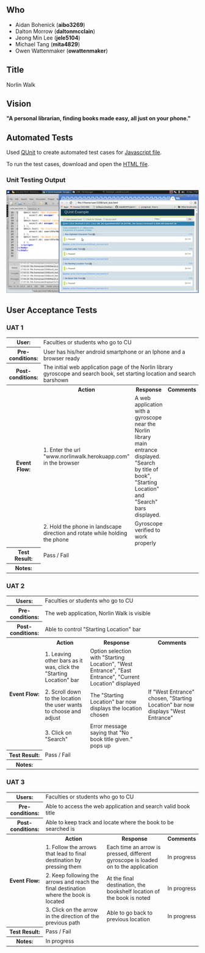 ## Who

- Aidan Bohenick (**aibo3269**)
- Dalton Morrow (**daltonmcclain**)
- Jeong Min Lee (**jele5104**)
- Michael Tang (**mita4829**)
- Owen Wattenmaker (**owattenmaker**)


## Title

Norlin Walk


## Vision

**"A personal librarian, finding books made easy, all just on your phone."**


## Automated Tests

Used [QUnit](https://qunitjs.com/) to create automated test cases for [Javascript file](https://github.com/mita4829/Project3308/blob/master/UnitTest/TestMainJS.js).

To run the test cases, download and open the [HTML file](https://github.com/mita4829/Project3308/blob/master/UnitTest/unitTest.html).

### Unit Testing Output
![Unit Test](/UnitTest/UnitTest.png)


## User Acceptance Tests

### UAT 1
<table>
  <tr>
    <th>User:</th>
    <td colspan=3>Faculties or students who go to CU</td>
  </tr>
  <tr>
    <th>Pre-conditions:</th>
    <td colspan=3>User has his/her android smartphone or an Iphone and a browser ready</td>
  </tr>
  <tr>
    <th>Post-conditions:</th>
    <td colspan=3>The initial web application page of the Norlin library gyroscope and search book, set starting location and search barshown</td>
  </tr>
  <tr>
    <th rowspan=3>Event Flow:</th>
    <th>Action</th>
    <th>Response</th>
    <th>Comments</th>
  </tr>
  <tr>
    <td>1. Enter the url "www.norlinwalk.herokuapp.com" in the browser</td>
    <td>A web application with a gyroscope near the Norlin library main entrance displayed. "Search by title of book", "Starting Location" and "Search" bars displayed.</td>
    <td> </td>
  </tr>
  <tr>
    <td>2. Hold the phone in landscape direction and rotate while holding the phone</td>
    <td>Gyroscope verified to work properly</td>
    <td> </td>
  </tr>
  <tr>
    <th>Test Result:</th>
    <td colspan=3>Pass / Fail</td>
  </tr>
  <tr>
    <th>Notes:</th>
    <td colspan=3> </td>
  </tr>
</table>

### UAT 2
<table>
  <tr>
    <th>Users:</th>
    <td colspan=3>Faculties or students who go to CU</td>
  </tr>
  <tr>
    <th>Pre-conditions:</th>
    <td colspan=3>The web application, Norlin Walk is visible</td>
  </tr>
  <tr>
    <th>Post-conditions:</th>
    <td colspan=3>Able to control "Starting Location" bar</td>
  </tr>
  <tr>
    <th rowspan=4>Event Flow:</th>
    <th>Action</th>
    <th>Response</th>
    <th>Comments</th>
  </tr>
  <tr>
    <td>1. Leaving other bars as it was, click the "Starting Location" bar</td>
    <td>Option selection with "Starting Location", "West Entrance", "East Entrance", "Current Location" displayed</td>
    <td> </td>
  </tr>
  <tr>
    <td>2. Scroll down to the location the user wants to choose and adjust</td>
    <td>The "Starting Location" bar now displays the location chosen</td>
    <td>If "West Entrance" chosen, "Starting Location" bar now displays "West Entrance"</td>
  </tr>
  <tr>
    <td>3. Click on "Search"</td>
    <td>Error message saying that "No book title given." pops up</td>
    <td> </td>
  </tr>
  <tr>
    <th>Test Result:</th>
    <td colspan=3>Pass / Fail</td>
  </tr>
  <tr>
    <th>Notes:</th>
    <td colspan=3> </td>
  </tr>
</table>

### UAT 3
<table>
  <tr>
    <th>Users:</th>
    <td colspan=3>Faculties or students who go to CU</td>
  </tr>
  <tr>
    <th>Pre-conditions:</th>
    <td colspan=3>Able to access the web application and search valid book title</td>
  </tr>
  <tr>
    <th>Post-conditions:</th>
    <td colspan=3>Able to keep track and locate where the book to be searched is</td>
  </tr>
  <tr>
    <th rowspan=4>Event Flow:</th>
    <th>Action</th>
    <th>Response</th>
    <th>Comments</th>
  </tr>
  <tr>
    <td>1. Follow the arrows that lead to final destination by pressing them</td>
    <td>Each time an arrow is pressed, different gyroscope is loaded on to the application</td>
    <td>In progress</td>
  </tr>
  <tr>
    <td>2. Keep following the arrows and reach the final destination where the book is located</td>
    <td>At the final destination, the bookshelf location of the book is noted</td>
    <td>In progress</td>
  </tr>
  <tr>
    <td>3. Click on the arrow in the direction of the previous path</td>
    <td>Able to go back to previous location</td>
    <td>In progress</td>
  </tr>
  <tr>
    <th>Test Result:</th>
    <td colspan=3>Pass / Fail</td>
  </tr>
  <tr>
    <th>Notes:</th>
    <td colspan=3>In progress</td>
  </tr>
</table>
